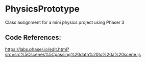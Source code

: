 # PhysicsPrototype
Class assignment for a mini physics project using Phaser 3


## Code References:
https://labs.phaser.io/edit.html?src=src%5Cscenes%5Cpassing%20data%20to%20a%20scene.js
